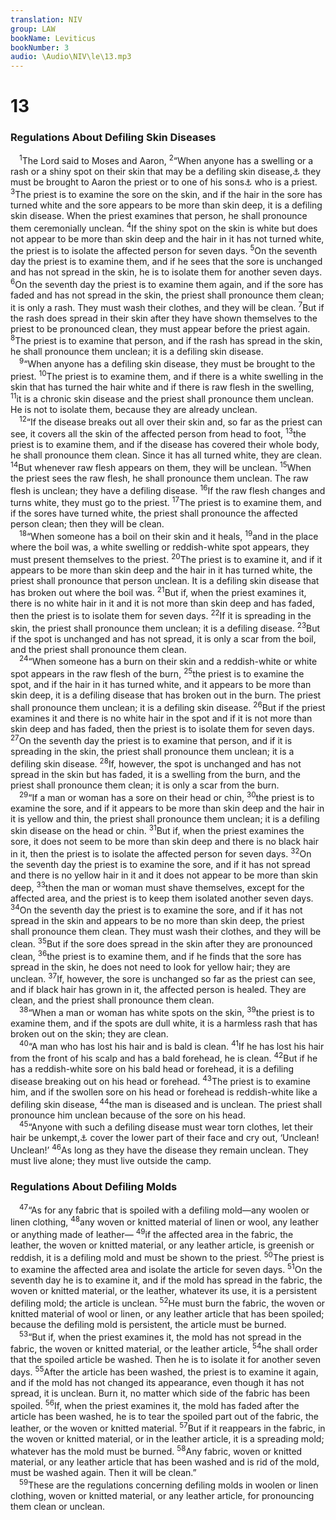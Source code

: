 ```yaml
---
translation: NIV
group: LAW
bookName: Leviticus 
bookNumber: 3
audio: \Audio\NIV\le\13.mp3
---
```


<div class="title"><h1>13</h1><h3>Regulations About Defiling Skin Diseases </h3></div>
<span class="verse le_13_1"> <sup>1</sup>The Lord said to Moses and Aaron, </span>
<span class="verse le_13_2"><sup>2</sup>“When anyone has a swelling or a rash or a shiny spot on their skin that may be a defiling skin disease,<a data-toggle="tooltip" data-placement="bottom" title="The Hebrew word for defiling skin disease , traditionally translated “leprosy,” was used for various diseases affecting the skin; here and throughout verses 3-46.">⚓</a> they must be brought to Aaron the priest or to one of his sons<a data-toggle="tooltip" data-placement="bottom" title="Or descendants">⚓</a> who is a priest. </span>
<span class="verse le_13_3"><sup>3</sup>The priest is to examine the sore on the skin, and if the hair in the sore has turned white and the sore appears to be more than skin deep, it is a defiling skin disease. When the priest examines that person, he shall pronounce them ceremonially unclean. </span>
<span class="verse le_13_4"><sup>4</sup>If the shiny spot on the skin is white but does not appear to be more than skin deep and the hair in it has not turned white, the priest is to isolate the affected person for seven days. </span>
<span class="verse le_13_5"><sup>5</sup>On the seventh day the priest is to examine them, and if he sees that the sore is unchanged and has not spread in the skin, he is to isolate them for another seven days. </span>
<span class="verse le_13_6"><sup>6</sup>On the seventh day the priest is to examine them again, and if the sore has faded and has not spread in the skin, the priest shall pronounce them clean; it is only a rash. They must wash their clothes, and they will be clean. </span>
<span class="verse le_13_7"><sup>7</sup>But if the rash does spread in their skin after they have shown themselves to the priest to be pronounced clean, they must appear before the priest again. </span>
<span class="verse le_13_8"><sup>8</sup>The priest is to examine that person, and if the rash has spread in the skin, he shall pronounce them unclean; it is a defiling skin disease. <br/></span>
<span class="verse le_13_9"> <sup>9</sup>“When anyone has a defiling skin disease, they must be brought to the priest. </span>
<span class="verse le_13_10"><sup>10</sup>The priest is to examine them, and if there is a white swelling in the skin that has turned the hair white and if there is raw flesh in the swelling, </span>
<span class="verse le_13_11"><sup>11</sup>it is a chronic skin disease and the priest shall pronounce them unclean. He is not to isolate them, because they are already unclean. <br/></span>
<span class="verse le_13_12"> <sup>12</sup>“If the disease breaks out all over their skin and, so far as the priest can see, it covers all the skin of the affected person from head to foot, </span>
<span class="verse le_13_13"><sup>13</sup>the priest is to examine them, and if the disease has covered their whole body, he shall pronounce them clean. Since it has all turned white, they are clean. </span>
<span class="verse le_13_14"><sup>14</sup>But whenever raw flesh appears on them, they will be unclean. </span>
<span class="verse le_13_15"><sup>15</sup>When the priest sees the raw flesh, he shall pronounce them unclean. The raw flesh is unclean; they have a defiling disease. </span>
<span class="verse le_13_16"><sup>16</sup>If the raw flesh changes and turns white, they must go to the priest. </span>
<span class="verse le_13_17"><sup>17</sup>The priest is to examine them, and if the sores have turned white, the priest shall pronounce the affected person clean; then they will be clean. <br/></span>
<span class="verse le_13_18"> <sup>18</sup>“When someone has a boil on their skin and it heals, </span>
<span class="verse le_13_19"><sup>19</sup>and in the place where the boil was, a white swelling or reddish-white spot appears, they must present themselves to the priest. </span>
<span class="verse le_13_20"><sup>20</sup>The priest is to examine it, and if it appears to be more than skin deep and the hair in it has turned white, the priest shall pronounce that person unclean. It is a defiling skin disease that has broken out where the boil was. </span>
<span class="verse le_13_21"><sup>21</sup>But if, when the priest examines it, there is no white hair in it and it is not more than skin deep and has faded, then the priest is to isolate them for seven days. </span>
<span class="verse le_13_22"><sup>22</sup>If it is spreading in the skin, the priest shall pronounce them unclean; it is a defiling disease. </span>
<span class="verse le_13_23"><sup>23</sup>But if the spot is unchanged and has not spread, it is only a scar from the boil, and the priest shall pronounce them clean. <br/></span>
<span class="verse le_13_24"> <sup>24</sup>“When someone has a burn on their skin and a reddish-white or white spot appears in the raw flesh of the burn, </span>
<span class="verse le_13_25"><sup>25</sup>the priest is to examine the spot, and if the hair in it has turned white, and it appears to be more than skin deep, it is a defiling disease that has broken out in the burn. The priest shall pronounce them unclean; it is a defiling skin disease. </span>
<span class="verse le_13_26"><sup>26</sup>But if the priest examines it and there is no white hair in the spot and if it is not more than skin deep and has faded, then the priest is to isolate them for seven days. </span>
<span class="verse le_13_27"><sup>27</sup>On the seventh day the priest is to examine that person, and if it is spreading in the skin, the priest shall pronounce them unclean; it is a defiling skin disease. </span>
<span class="verse le_13_28"><sup>28</sup>If, however, the spot is unchanged and has not spread in the skin but has faded, it is a swelling from the burn, and the priest shall pronounce them clean; it is only a scar from the burn. <br/></span>
<span class="verse le_13_29"> <sup>29</sup>“If a man or woman has a sore on their head or chin, </span>
<span class="verse le_13_30"><sup>30</sup>the priest is to examine the sore, and if it appears to be more than skin deep and the hair in it is yellow and thin, the priest shall pronounce them unclean; it is a defiling skin disease on the head or chin. </span>
<span class="verse le_13_31"><sup>31</sup>But if, when the priest examines the sore, it does not seem to be more than skin deep and there is no black hair in it, then the priest is to isolate the affected person for seven days. </span>
<span class="verse le_13_32"><sup>32</sup>On the seventh day the priest is to examine the sore, and if it has not spread and there is no yellow hair in it and it does not appear to be more than skin deep, </span>
<span class="verse le_13_33"><sup>33</sup>then the man or woman must shave themselves, except for the affected area, and the priest is to keep them isolated another seven days. </span>
<span class="verse le_13_34"><sup>34</sup>On the seventh day the priest is to examine the sore, and if it has not spread in the skin and appears to be no more than skin deep, the priest shall pronounce them clean. They must wash their clothes, and they will be clean. </span>
<span class="verse le_13_35"><sup>35</sup>But if the sore does spread in the skin after they are pronounced clean, </span>
<span class="verse le_13_36"><sup>36</sup>the priest is to examine them, and if he finds that the sore has spread in the skin, he does not need to look for yellow hair; they are unclean. </span>
<span class="verse le_13_37"><sup>37</sup>If, however, the sore is unchanged so far as the priest can see, and if black hair has grown in it, the affected person is healed. They are clean, and the priest shall pronounce them clean. <br/></span>
<span class="verse le_13_38"> <sup>38</sup>“When a man or woman has white spots on the skin, </span>
<span class="verse le_13_39"><sup>39</sup>the priest is to examine them, and if the spots are dull white, it is a harmless rash that has broken out on the skin; they are clean. <br/></span>
<span class="verse le_13_40"> <sup>40</sup>“A man who has lost his hair and is bald is clean. </span>
<span class="verse le_13_41"><sup>41</sup>If he has lost his hair from the front of his scalp and has a bald forehead, he is clean. </span>
<span class="verse le_13_42"><sup>42</sup>But if he has a reddish-white sore on his bald head or forehead, it is a defiling disease breaking out on his head or forehead. </span>
<span class="verse le_13_43"><sup>43</sup>The priest is to examine him, and if the swollen sore on his head or forehead is reddish-white like a defiling skin disease, </span>
<span class="verse le_13_44"><sup>44</sup>the man is diseased and is unclean. The priest shall pronounce him unclean because of the sore on his head. <br/></span>
<span class="verse le_13_45"> <sup>45</sup>“Anyone with such a defiling disease must wear torn clothes, let their hair be unkempt,<a data-toggle="tooltip" data-placement="bottom" title="Or clothes, uncover their head">⚓</a> cover the lower part of their face and cry out, ‘Unclean! Unclean!’ </span>
<span class="verse le_13_46"><sup>46</sup>As long as they have the disease they remain unclean. They must live alone; they must live outside the camp. <br/></span>
<div class="title"><h3>Regulations About Defiling Molds </h3></div>
<span class="verse le_13_47"> <sup>47</sup>“As for any fabric that is spoiled with a defiling mold—any woolen or linen clothing, </span>
<span class="verse le_13_48"><sup>48</sup>any woven or knitted material of linen or wool, any leather or anything made of leather— </span>
<span class="verse le_13_49"><sup>49</sup>if the affected area in the fabric, the leather, the woven or knitted material, or any leather article, is greenish or reddish, it is a defiling mold and must be shown to the priest. </span>
<span class="verse le_13_50"><sup>50</sup>The priest is to examine the affected area and isolate the article for seven days. </span>
<span class="verse le_13_51"><sup>51</sup>On the seventh day he is to examine it, and if the mold has spread in the fabric, the woven or knitted material, or the leather, whatever its use, it is a persistent defiling mold; the article is unclean. </span>
<span class="verse le_13_52"><sup>52</sup>He must burn the fabric, the woven or knitted material of wool or linen, or any leather article that has been spoiled; because the defiling mold is persistent, the article must be burned. <br/></span>
<span class="verse le_13_53"> <sup>53</sup>“But if, when the priest examines it, the mold has not spread in the fabric, the woven or knitted material, or the leather article, </span>
<span class="verse le_13_54"><sup>54</sup>he shall order that the spoiled article be washed. Then he is to isolate it for another seven days. </span>
<span class="verse le_13_55"><sup>55</sup>After the article has been washed, the priest is to examine it again, and if the mold has not changed its appearance, even though it has not spread, it is unclean. Burn it, no matter which side of the fabric has been spoiled. </span>
<span class="verse le_13_56"><sup>56</sup>If, when the priest examines it, the mold has faded after the article has been washed, he is to tear the spoiled part out of the fabric, the leather, or the woven or knitted material. </span>
<span class="verse le_13_57"><sup>57</sup>But if it reappears in the fabric, in the woven or knitted material, or in the leather article, it is a spreading mold; whatever has the mold must be burned. </span>
<span class="verse le_13_58"><sup>58</sup>Any fabric, woven or knitted material, or any leather article that has been washed and is rid of the mold, must be washed again. Then it will be clean.” <br/></span>
<span class="verse le_13_59"> <sup>59</sup>These are the regulations concerning defiling molds in woolen or linen clothing, woven or knitted material, or any leather article, for pronouncing them clean or unclean. <br/></span>
